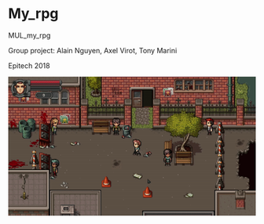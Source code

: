 # My_rpg
MUL_my_rpg

Group project:
Alain Nguyen, Axel Virot, Tony Marini

Epitech 2018


![](best_gif.gif)
